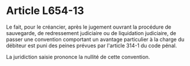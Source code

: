 # Article L654-13

Le fait, pour le créancier, après le jugement ouvrant la procédure de sauvegarde, de redressement judiciaire ou de liquidation judiciaire, de passer une convention comportant un avantage particulier à la charge du débiteur est puni des peines prévues par l'article 314-1 du code pénal.

La juridiction saisie prononce la nullité de cette convention.
